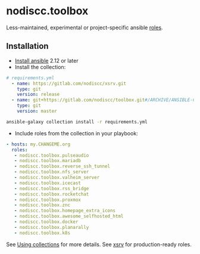 # nodiscc.toolbox

Less-maintained, experimental or project-specific ansible [roles](roles/).

## Installation

- [Install ansible](https://docs.ansible.com/ansible/latest/installation_guide/intro_installation.html) 2.12 or later
- Install the collection:

```yaml
# requirements.yml
  - name: https://gitlab.com/nodiscc/xsrv.git
    type: git
    version: release
  - name: git+https://gitlab.com/nodiscc/toolbox.git#/ARCHIVE/ANSIBLE-COLLECTION/ # collection from a directory in a git repository
    type: git
    version: master
```

```bash
ansible-galaxy collection install -r requirements.yml
```

- Include roles from the collection in your playbook:

```yaml
- hosts: my.CHANGEME.org
  roles:
   - nodiscc.toolbox.pulseaudio
   - nodiscc.toolbox.mariadb
   - nodiscc.toolbox.reverse_ssh_tunnel
   - nodiscc.toolbox.nfs_server
   - nodiscc.toolbox.valheim_server
   - nodiscc.toolbox.icecast
   - nodiscc.toolbox.rss_bridge
   - nodiscc.toolbox.rocketchat
   - nodiscc.toolbox.proxmox
   - nodiscc.toolbox.znc
   - nodiscc.toolbox.homepage_extra_icons
   - nodiscc.toolbox.awesome_selfhosted_html
   - nodiscc.toolbox.docker
   - nodiscc.toolbox.planarally
   - nodiscc.toolbox.k8s
```

See [Using collections](https://docs.ansible.com/ansible/latest/user_guide/collections_using.html) for more details.
See [xsrv](https://xsrv.readthedocs.io/) for production-ready roles.
